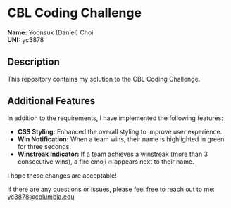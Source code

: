 # CBL Coding Challenge

**Name:** Yoonsuk (Daniel) Choi  
**UNI:** yc3878

## Description

This repository contains my solution to the CBL Coding Challenge.

## Additional Features

In addition to the requirements, I have implemented the following features:

- **CSS Styling:** Enhanced the overall styling to improve user experience.
- **Win Notification:** When a team wins, their name is highlighted in green for three seconds.
- **Winstreak Indicator:** If a team achieves a winstreak (more than 3 consecutive wins), a fire emoji 🔥 appears next to their name.

I hope these changes are acceptable!

If there are any questions or issues, please feel free to reach out to me: yc3878@columbia.edu